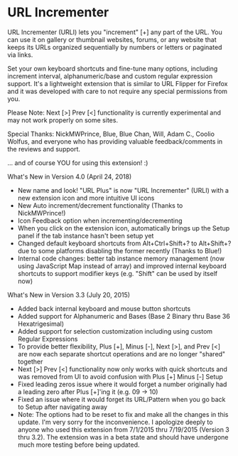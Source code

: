 # URL Incrementer

URL Incrementer (URLI) lets you "increment" [+] any part of the URL. You can use it on gallery or thumbnail websites, forums, or any website that keeps its URLs organized sequentially by numbers or letters or paginated via links.

Set your own keyboard shortcuts and fine-tune many options, including increment interval, alphanumeric/base and custom regular expression support. It's a lightweight extension that is similar to URL Flipper for Firefox and it was developed with care to not require any special permissions from you.

Please Note: Next [>] Prev [<] functionality is currently experimental and may not work properly on some sites.

Special Thanks:
NickMWPrince, Blue, Blue Chan, Will, Adam C., Coolio Wolfus, and everyone who has providing valuable feedback/comments in the reviews and support.

... and of course YOU for using this extension! :)

What's New in Version 4.0 (April 24, 2018)
- New name and look! "URL Plus" is now "URL Incrementer" (URLI) with a new extension icon and more intuitive UI icons
- New Auto increment/decrement functionality (Thanks to NickMWPrince!)
- Icon Feedback option when incrementing/decrementing
- When you click on the extension icon, automatically brings up the Setup panel if the tab instance hasn't been setup yet
- Changed default keyboard shortcuts from Alt+Ctrl+Shift+? to Alt+Shift+? due to some platforms disabling the former recently (Thanks to Blue!)
- Internal code changes: better tab instance memory management (now using JavaScript Map instead of array) and improved internal keyboard shortcuts to support modifier keys (e.g. "Shift" can be used by itself now)

What's New in Version 3.3 (July 20, 2015)
- Added back internal keyboard and mouse button shortcuts
- Added support for Alphanumeric and Bases (Base 2 Binary thru Base 36 Hexatrigesimal)
- Added support for selection customization including using custom Regular Expressions
- To provide better flexibility, Plus [+], Minus [-], Next [>], and Prev [<] are now each separate shortcut operations and are no longer "shared" together
- Next [>] Prev [<] functionality now only works with quick shortcuts and was removed from UI to avoid confusion with Plus [+] Minus [-] Setup
- Fixed leading zeros issue where it would forget a number originally had a leading zero after Plus [+]'ing it (e.g. 09 -> 10)
- Fixed an issue where it would forget its URL/Pattern when you go back to Setup after navigating away
- Note: The options had to be reset to fix and make all the changes in this update. I'm very sorry for the inconvenience. I apologize deeply to anyone who used this extension from 7/1/2015 thru 7/19/2015 (Version 3 thru 3.2). The extension was in a beta state and should have undergone much more testing before being updated.